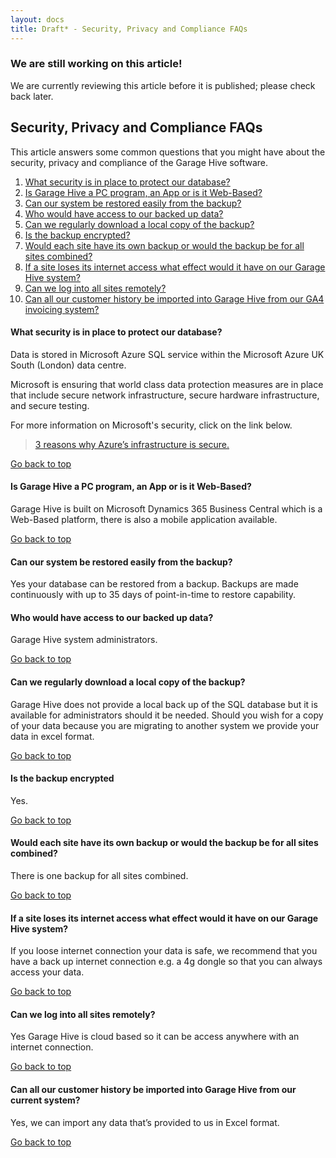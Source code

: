 ```yaml
---
layout: docs
title: Draft* - Security, Privacy and Compliance FAQs
---
```


### We are still working on this article!
We are currently reviewing this article before it is published; please check back later.

<a name="top"></a>

## Security, Privacy and Compliance FAQs
This article answers some common questions that you might have about the security, privacy and compliance of the Garage Hive software.

1. [What security is in place to protect our database&#63;](#what-security-is-in-place-to-protect-our-database)
2. [Is Garage Hive a PC program&#44; an App or is it Web&#45;Based&#63;](#is-garage-hive-a-pc-program-an-app-or-is-it-web-based)
3. [Can our system be restored easily from the backup&#63;](#can-our-system-be-restored-easily-from-the-backup)
4. [Who would have access to our backed up data&#63;](#who-would-have-access-to-our-backed-up-data)
5. [Can we regularly download a local copy of the backup&#63;](#can-we-regularly-download-a-local-copy-of-the-backup)
6. [Is the backup encrypted&#63;](#is-the-backup-encrypted)
7. [Would each site have its own backup or would the backup be for all sites combined&#63;](#would-each-site-have-its-own-backup-or-would-the-backup-be-for-all-sites-combined)
8. [If a site loses its internet access what effect would it have on our Garage Hive system&#63;](#if-a-site-loses-its-internet-access-what-effect-would-it-have-on-our-garage-hive-system)
9. [Can we log into all sites remotely&#63;](#can-we-log-into-all-sites-remotely)
10. [Can all our customer history be imported into Garage Hive from our GA4 invoicing system&#63;](#can-all-our-customer-history-be-imported-into-garage-hive-from-our-ga4-invoicing-system)


#### What security is in place to protect our database?
Data is stored in Microsoft Azure SQL service within the Microsoft Azure UK South (London) data centre.

Microsoft is ensuring that world class data protection measures are in place that include secure network infrastructure, secure hardware infrastructure, and secure testing.

For more information on Microsoft's security, click on the link below.

> [3 reasons why Azure’s infrastructure is secure.](https://azure.microsoft.com/en-us/blog/3-reasons-why-azure-s-infrastructure-is-secure/)

[Go back to top](#top)

#### Is Garage Hive a PC program, an App or is it Web-Based?
Garage Hive is built on Microsoft Dynamics 365 Business Central which is a Web-Based platform, there is also a mobile application available.

[Go back to top](#top)

#### Can our system be restored easily from the backup? 
Yes your database can be restored from a backup. Backups are made continuously with up to 35 days of point-in-time to restore capability.

#### Who would have access to our backed up data?
Garage Hive system administrators.

[Go back to top](#top)

#### Can we regularly download a local copy of the backup?
Garage Hive does not provide a local back up of the SQL database but it is available for administrators should it be needed.
Should you wish for a copy of your data because you are migrating to another system we provide your data in excel format.

[Go back to top](#top)

#### Is the backup encrypted
Yes.

[Go back to top](#top)

#### Would each site have its own backup or would the backup be for all sites combined?
There is one backup for all sites combined.

[Go back to top](#top)

#### If a site loses its internet access what effect would it have on our Garage Hive system?
If you loose internet connection your data is safe, we recommend that you have a back up internet connection e.g. a 4g dongle so that you can always access your data.

[Go back to top](#top)

#### Can we log into all sites remotely?
Yes Garage Hive is cloud based so it can be access anywhere with an internet connection.

[Go back to top](#top)

#### Can all our customer history be imported into Garage Hive from our current system?
Yes, we can import any data that’s provided to us in Excel format.


[Go back to top](#top)